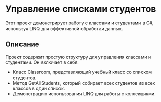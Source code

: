 # Управление списками студентов
Этот проект демонстрирует работу с классами и студентами в C#, используя LINQ для эффективной обработки данных.

## Описание
Проект содержит простую структуру для управления классами и студентами. Он включает в себя:
- Класс Classroom, представляющий учебный класс со списком студентов.
- Метод GetAllStudents, который собирает всех студентов из всех классов в один список.
- Демонстрацию использования LINQ для работы с коллекциями.

